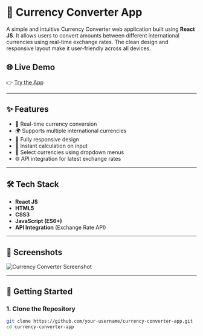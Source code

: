 # 💱 Currency Converter App

A simple and intuitive Currency Converter web application built using **React JS**. It allows users to convert amounts between different international currencies using real-time exchange rates. The clean design and responsive layout make it user-friendly across all devices.

## 🌐 Live Demo

👉 [Try the App](https://currency-converter-app-pk.netlify.app/)

---

## ✨ Features

- 🔁 Real-time currency conversion
- 🌍 Supports multiple international currencies
- 📱 Fully responsive design
- 🎯 Instant calculation on input
- 🔎 Select currencies using dropdown menus
- 🌐 API integration for latest exchange rates

---

## 🛠️ Tech Stack

- **React JS**
- **HTML5**
- **CSS3**
- **JavaScript (ES6+)**
- **API Integration** (Exchange Rate API)

---

## 📸 Screenshots

![Currency Converter Screenshot](https://your-screenshot-url.com/screenshot.png) <!-- Replace this with your screenshot image URL -->

---

## 🚀 Getting Started

### 1. Clone the Repository

```bash
git clone https://github.com/your-username/currency-converter-app.git
cd currency-converter-app

 
